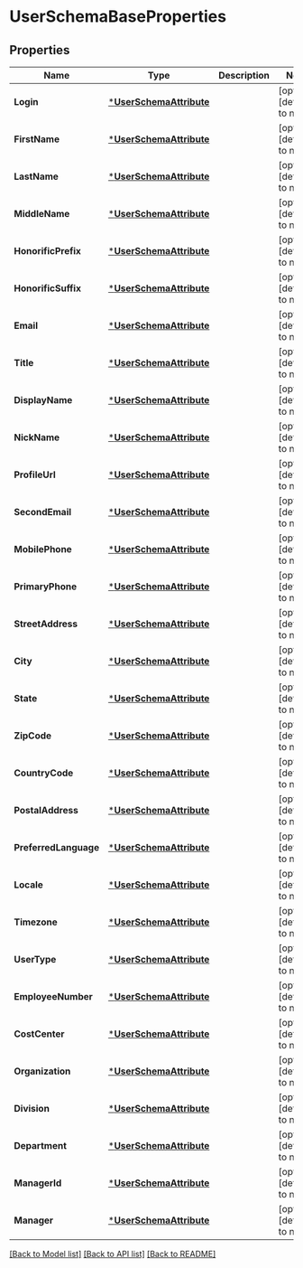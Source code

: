 # UserSchemaBaseProperties

## Properties
Name | Type | Description | Notes
------------ | ------------- | ------------- | -------------
**Login** | [***UserSchemaAttribute**](UserSchemaAttribute.md) |  | [optional] [default to null]
**FirstName** | [***UserSchemaAttribute**](UserSchemaAttribute.md) |  | [optional] [default to null]
**LastName** | [***UserSchemaAttribute**](UserSchemaAttribute.md) |  | [optional] [default to null]
**MiddleName** | [***UserSchemaAttribute**](UserSchemaAttribute.md) |  | [optional] [default to null]
**HonorificPrefix** | [***UserSchemaAttribute**](UserSchemaAttribute.md) |  | [optional] [default to null]
**HonorificSuffix** | [***UserSchemaAttribute**](UserSchemaAttribute.md) |  | [optional] [default to null]
**Email** | [***UserSchemaAttribute**](UserSchemaAttribute.md) |  | [optional] [default to null]
**Title** | [***UserSchemaAttribute**](UserSchemaAttribute.md) |  | [optional] [default to null]
**DisplayName** | [***UserSchemaAttribute**](UserSchemaAttribute.md) |  | [optional] [default to null]
**NickName** | [***UserSchemaAttribute**](UserSchemaAttribute.md) |  | [optional] [default to null]
**ProfileUrl** | [***UserSchemaAttribute**](UserSchemaAttribute.md) |  | [optional] [default to null]
**SecondEmail** | [***UserSchemaAttribute**](UserSchemaAttribute.md) |  | [optional] [default to null]
**MobilePhone** | [***UserSchemaAttribute**](UserSchemaAttribute.md) |  | [optional] [default to null]
**PrimaryPhone** | [***UserSchemaAttribute**](UserSchemaAttribute.md) |  | [optional] [default to null]
**StreetAddress** | [***UserSchemaAttribute**](UserSchemaAttribute.md) |  | [optional] [default to null]
**City** | [***UserSchemaAttribute**](UserSchemaAttribute.md) |  | [optional] [default to null]
**State** | [***UserSchemaAttribute**](UserSchemaAttribute.md) |  | [optional] [default to null]
**ZipCode** | [***UserSchemaAttribute**](UserSchemaAttribute.md) |  | [optional] [default to null]
**CountryCode** | [***UserSchemaAttribute**](UserSchemaAttribute.md) |  | [optional] [default to null]
**PostalAddress** | [***UserSchemaAttribute**](UserSchemaAttribute.md) |  | [optional] [default to null]
**PreferredLanguage** | [***UserSchemaAttribute**](UserSchemaAttribute.md) |  | [optional] [default to null]
**Locale** | [***UserSchemaAttribute**](UserSchemaAttribute.md) |  | [optional] [default to null]
**Timezone** | [***UserSchemaAttribute**](UserSchemaAttribute.md) |  | [optional] [default to null]
**UserType** | [***UserSchemaAttribute**](UserSchemaAttribute.md) |  | [optional] [default to null]
**EmployeeNumber** | [***UserSchemaAttribute**](UserSchemaAttribute.md) |  | [optional] [default to null]
**CostCenter** | [***UserSchemaAttribute**](UserSchemaAttribute.md) |  | [optional] [default to null]
**Organization** | [***UserSchemaAttribute**](UserSchemaAttribute.md) |  | [optional] [default to null]
**Division** | [***UserSchemaAttribute**](UserSchemaAttribute.md) |  | [optional] [default to null]
**Department** | [***UserSchemaAttribute**](UserSchemaAttribute.md) |  | [optional] [default to null]
**ManagerId** | [***UserSchemaAttribute**](UserSchemaAttribute.md) |  | [optional] [default to null]
**Manager** | [***UserSchemaAttribute**](UserSchemaAttribute.md) |  | [optional] [default to null]

[[Back to Model list]](../README.md#documentation-for-models) [[Back to API list]](../README.md#documentation-for-api-endpoints) [[Back to README]](../README.md)

